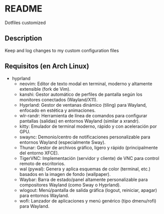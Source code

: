 # README
Dotfiles customized

## Description 
Keep and log changes to my custom configuration files

## Requisitos (en Arch Linux)
- hyprland
  - neovim: Editor de texto modal en terminal, moderno y altamente extensible (fork de Vim).
  - kanshi: Gestor automático de perfiles de pantalla según los monitores conectados (Wayland/X11).
  - Hyprland: Gestor de ventanas dinámico (tiling) para Wayland, enfocado en estética y animaciones.
  - wlr-randr: Herramienta de línea de comandos para configurar pantallas (salidas) en entornos Wayland (similar a xrandr).
  - kitty: Emulador de terminal moderno, rápido y con aceleración por GPU.
  - swaync: Demonio/centro de notificaciones personalizable para entornos Wayland (especialmente Sway).
  - Thunar: Gestor de archivos gráfico, ligero y rápido (principalmente del entorno XFCE).
  - TigerVNC: Implementación (servidor y cliente) de VNC para control remoto de escritorios.
  - wal (pywal): Genera y aplica esquemas de color (terminal, etc.) basados en la imagen de fondo (wallpaper).
  - Waybar: Barra de estado/panel altamente personalizable para compositores Wayland (como Sway o Hyprland).
  - wlogout: Menú/pantalla de salida gráfica (logout, reiniciar, apagar) para entornos Wayland.
  - wofi: Lanzador de aplicaciones y menú genérico (tipo dmenu/rofi) para Wayland.
